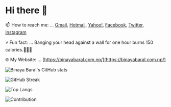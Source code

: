 # Hi there 👋

📫 How to reach me: ... [Gmail](mailto:binaya.baral5@gmail.com), [Hotmail](mailto:binaya.baral5@hotmail.com), [Yahoo!](mailto:binaya.baral5@yahoo.com), [Facebook](https://www.facebook.com/binaya.baral.98), [Twitter](https://twitter.com/binayabaral), [Instagram](https://www.instagram.com/binaya.baral5/)

⚡ Fun fact: ... Banging your head against a wall for one hour burns 150 calories.🤣🤣🤣

🌐 My Website: ... [https://binayabaral.com.np/](https://binayabaral.com.np/)

![Binaya Baral's GitHub stats](https://github-readme-stats.vercel.app/api?username=binayabaral&show_icons=true&theme=gotham&count_private=true)

![GitHub Streak](https://github-readme-streak-stats.herokuapp.com/?user=binayabaral&theme=gotham)

![Top Langs](https://github-readme-stats.vercel.app/api/top-langs/?username=binayabaral&layout=compact&theme=gotham)

![Contribution](https://activity-graph.herokuapp.com/graph?username=binayabaral&theme=gotham)
